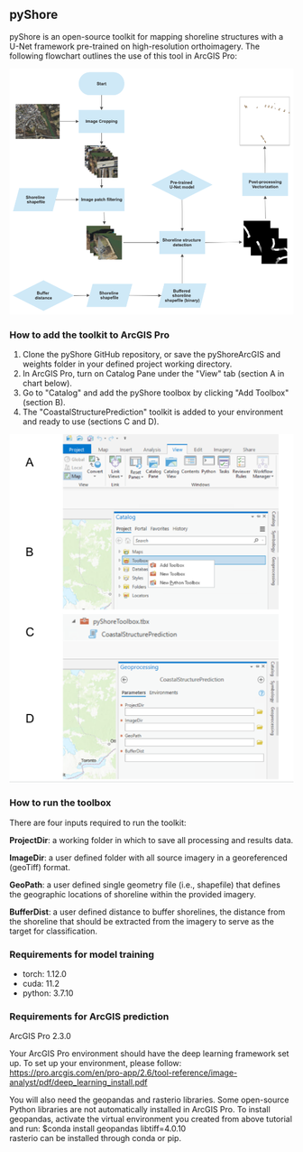 ## pyShore

pyShore is an open-source toolkit for mapping shoreline structures with a U-Net framework pre-trained on high-resolution orthoimagery. The following flowchart outlines the use of this tool in ArcGIS Pro:

![alt text](images/ArcGIS_flow.jpg)

### How to add the toolkit to ArcGIS Pro
1. Clone the pyShore GitHub repository, or save the pyShoreArcGIS and weights folder in your defined project working directory.
2. In ArcGIS Pro, turn on Catalog Pane under the "View" tab (section A in chart below).
3. Go to "Catalog" and add the pyShore toolbox by clicking "Add Toolbox" (section B). 
4. The "CoastalStructurePrediction" toolkit is added to your environment and ready to use (sections C and D).


![alt text](images/add_pyShore.png)

### How to run the toolbox
There are four inputs required to run the toolkit: 

**ProjectDir**: a working folder in which to save all processing and results data.

**ImageDir**: a user defined folder with all source imagery in a georeferenced (geoTiff) format. 

**GeoPath**: a user defined single geometry file (i.e., shapefile) that defines the geographic locations of shoreline within the provided imagery.

**BufferDist**: a user defined distance to buffer shorelines, the distance from the shoreline that should be extracted from the imagery to serve as the target for classification.



### Requirements for model training
- torch: 1.12.0
- cuda: 11.2
- python: 3.7.10

### Requirements for ArcGIS prediction
ArcGIS Pro 2.3.0

Your ArcGIS Pro environment should have the deep learning framework set up. To set up your environment, please follow: https://pro.arcgis.com/en/pro-app/2.6/tool-reference/image-analyst/pdf/deep_learning_install.pdf

You will also need the geopandas and rasterio libraries. Some open-source Python libraries are not automatically installed in ArcGIS Pro. To install geopandas, activate the virtual environment you created from above tutorial and run:
$conda install geopandas libtiff=4.0.10  
rasterio can be installed through conda or pip.

